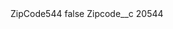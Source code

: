<?xml version="1.0" encoding="UTF-8"?>
<CustomMetadata xmlns="http://soap.sforce.com/2006/04/metadata" xmlns:xsi="http://www.w3.org/2001/XMLSchema-instance" xmlns:xsd="http://www.w3.org/2001/XMLSchema">
    <label>ZipCode544</label>
    <protected>false</protected>
    <values>
        <field>Zipcode__c</field>
        <value xsi:type="xsd:string">20544</value>
    </values>
</CustomMetadata>
